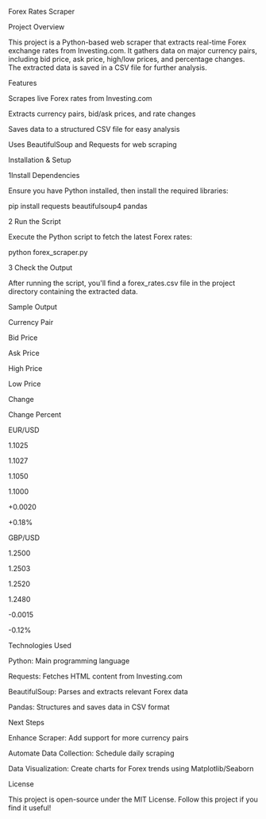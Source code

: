 Forex Rates Scraper

Project Overview

This project is a Python-based web scraper that extracts real-time Forex exchange rates from Investing.com. It gathers data on major currency pairs, including bid price, ask price, high/low prices, and percentage changes. The extracted data is saved in a CSV file for further analysis.

Features

Scrapes live Forex rates from Investing.com

Extracts currency pairs, bid/ask prices, and rate changes

Saves data to a structured CSV file for easy analysis

Uses BeautifulSoup and Requests for web scraping

 Installation & Setup

1Install Dependencies

Ensure you have Python installed, then install the required libraries:

pip install requests beautifulsoup4 pandas

2 Run the Script

Execute the Python script to fetch the latest Forex rates:

python forex_scraper.py

3 Check the Output

After running the script, you'll find a forex_rates.csv file in the project directory containing the extracted data.

 Sample Output

Currency Pair

Bid Price

Ask Price

High Price

Low Price

Change

Change Percent

EUR/USD

1.1025

1.1027

1.1050

1.1000

+0.0020

+0.18%

GBP/USD

1.2500

1.2503

1.2520

1.2480

-0.0015

-0.12%

 Technologies Used

Python: Main programming language

Requests: Fetches HTML content from Investing.com

BeautifulSoup: Parses and extracts relevant Forex data

Pandas: Structures and saves data in CSV format

 Next Steps

Enhance Scraper: Add support for more currency pairs

Automate Data Collection: Schedule daily scraping

Data Visualization: Create charts for Forex trends using Matplotlib/Seaborn

License

This project is open-source under the MIT License. Follow this project if you find it useful!

